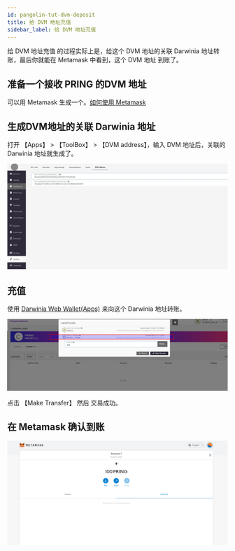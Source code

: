 ```yaml
---
id: pangolin-tut-dvm-deposit
title: 给 DVM 地址充值
sidebar_label: 给 DVM 地址充值
---
```


给 DVM 地址充值 的过程实际上是，给这个 DVM 地址的关联 Darwinia 地址转账，最后你就能在 Metamask 中看到，这个 DVM 地址 到账了。

## 准备一个接收 PRING 的DVM 地址

可以用 Metamask 生成一个。[如何使用 Metamask](./pangolin-home.md)

## 生成DVM地址的关联 Darwinia 地址

打开 【Apps】 > 【ToolBox】 > 【DVM address】，输入 DVM 地址后，关联的 Darwinia 地址就生成了。

![create substrate address](assets/pangolin/pangolin-tut-dvm-deposit-01.png)

## 充值

使用 [Darwinia Web Wallet(Apps)](https://apps.darwinia.network/#/account) 来向这个 Darwinia 地址转账。

![transfer pring](assets/pangolin/pangolin-tut-dvm-deposit-02.png)

点击 【Make Transfer】 然后 交易成功。

## 在 Metamask 确认到账

![confirm balance in mataMask](assets/pangolin/pangolin-tut-dvm-deposit-03.png)
